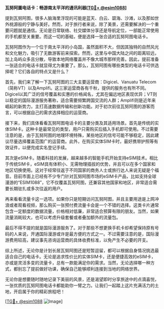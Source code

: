 **瓦努阿圖电话卡：畅游南太平洋的通讯利器[[TG💪+ @esim1088](https://t.me/s/esim1088)]**

提到瓦努阿图，很多人脑海里浮现的可能是蓝天、白云、碧海、沙滩，以及那如世外桃源般的宁静与美好。然而，对于旅行者来说，除了美景，还需要解决的一个重要问题就是通信。无论是日常联络、社交媒体分享还是导航定位，一部能正常使用的手机都至关重要。而这一切的基础，便是选择一张合适的瓦努阿图电话卡。

瓦努阿图作为一个位于南太平洋的小岛国，虽然面积不大，但因其独特的自然风光和文化魅力，吸引了无数游客前来探索。然而，这里与中国大陆之间的距离较远，加上岛屿众多且分散，导致本地网络覆盖并不像大城市那样完善。因此，提前准备一张适合的电话卡就显得尤为重要了。那么，瓦努阿图有哪些类型的电话卡可供选择呢？它们各自的特点又是什么？

首先，我们来了解一下瓦努阿图的三大主要运营商：Digicel、Vanuatu Telecom（简称VT）以及Amplifi。这三家运营商各有千秋，提供的服务也有所不同。Digicel以其广泛的信号覆盖和实惠的价格闻名，尤其在偏远地区表现优异；VT则以稳定的国际漫游服务著称，适合需要频繁跨国交流的人群；Amplifi则是近年来崛起的新势力，主打高速数据传输和创新功能。对于初次前往瓦努阿图的游客而言，可以根据自己的需求选择相应的运营商。

接下来，我们具体看看瓦努阿图电话卡的主要分类及其适用场景。首先是传统的实体SIM卡。这种卡是最常见的类型，用户只需购买后插入手机即可使用。不过需要注意的是，由于瓦努阿图的地理环境特殊，某些地区的信号可能不够稳定，因此建议尽量选择覆盖范围广的运营商。此外，在购买实体SIM卡时，最好携带护照等有效证件，以便完成实名登记手续。

其次是eSIM卡。随着科技的发展，越来越多的智能手机开始支持eSIM技术。相比于传统SIM卡，eSIM具有体积小、无需物理插拔的优势，并且可以在多个国家和地区切换使用。这对于经常往返于不同国家的商务人士或旅行达人来说无疑是个福音。目前市面上已经有不少专门针对瓦努阿图市场的eSIM卡产品，比如支持全球漫游的“ESIM1088”，它不仅覆盖瓦努阿图，还兼容其他国家和地区，非常适合需要长期驻扎或多次往返的用户。

再来看看流量卡这一选项。如果你只是短期访问瓦努阿图，并且主要用途是上网冲浪或者观看视频，那么购买一张预付费流量卡会是一个不错的选择。这类卡片通常包含一定额度的数据流量，价格相对低廉，非常适合预算有限的朋友。当然，如果流量消耗较大，也可以考虑升级套餐或者叠加额外的流量包。

最后不得不提的就是国际漫游服务了。对于那些不想更换手机卡却希望保持原有号码的人来说，开通国际漫游或许是最方便的方式之一。不过需要注意的是，国际漫游费用较高，建议事先咨询运营商的具体收费标准，以免产生不必要的开支。

综上所述，无论你是计划长居瓦努阿图还是短暂逗留，都可以根据自身情况挑选最适合自己的电话卡。无论是追求性价比的实体SIM卡，还是便捷高效的eSIM卡，亦或是灵活多变的流量卡，总有一款能满足你的需求。当然，无论选择哪一种方式，都别忘了提前做好功课，确保自己能够顺利连接到当地的网络世界。

无论你是想要随时随地记录下美丽的风景，还是渴望即时分享旅途中的点滴喜悦，一张优质的瓦努阿图电话卡都能助你一臂之力。让我们一起踏上这片充满活力的土地，开启属于你的精彩旅程吧！

[[TG💪+ @esim1088](https://t.me/s/esim1088) ![Image](https://i.postimg.cc/4NQfJmqS/Snipaste-2025-05-13-00-14-12.png)]